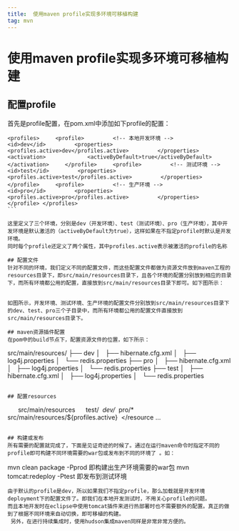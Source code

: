 ```yaml
---
title:  使用maven profile实现多环境可移植构建
tag: mvn
---
```

<!-- toc -->
#  使用maven profile实现多环境可移植构建

## 配置profile
首先是profile配置，在pom.xml中添加如下profile的配置：
```
<profiles>     <profile>         <!-- 本地开发环境 -->         <id>dev</id>         <properties>             <profiles.active>dev</profiles.active>         </properties>         <activation>             <activeByDefault>true</activeByDefault>         </activation>     </profile>     <profile>         <!-- 测试环境 -->         <id>test</id>         <properties>             <profiles.active>test</profiles.active>         </properties>     </profile>     <profile>         <!-- 生产环境 -->         <id>pro</id>         <properties>             <profiles.active>pro</profiles.active>         </properties>     </profile> </profiles>
``` 
 
这里定义了三个环境，分别是dev（开发环境）、test（测试环境）、pro（生产环境），其中开发环境是默认激活的（activeByDefault为true），这样如果在不指定profile时默认是开发环境。
同时每个profile还定义了两个属性，其中profiles.active表示被激活的profile的名称
 
## 配置文件
针对不同的环境，我们定义不同的配置文件，而这些配置文件都做为资源文件放到maven工程的resources目录下，即src/main/resources目录下，且各个环境的配置分别放到相应的目录下，而所有环境都公用的配置，直接放到src/main/resources目录下即可。如下图所示：


如图所示，开发环境、测试环境、生产环境的配置文件分别放到src/main/resources目录下的dev、test、pro三个子目录中，而所有环境都公用的配置文件直接放到src/main/resources目录下。
 
## maven资源插件配置
在pom中的build节点下，配置资源文件的位置，如下所示：

```
src/main/resources/
├── dev
│   ├── hibernate.cfg.xml
│   ├── log4j.properties
│   └── redis.properties
├── pro
│   ├── hibernate.cfg.xml
│   ├── log4j.properties
│   └── redis.properties
├── test
│   ├── hibernate.cfg.xml
│   ├── log4j.properties
│   └── redis.properties
```
 
## 配置resources
```
<build>     <resources>         <resource>             <directory>src/main/resources</directory>             <!-- 资源根目录排除各环境的配置，使用单独的资源目录来指定 -->             <excludes>                 <exclude>test/*</exclude>                 <exclude>dev/*</exclude>                 <exclude>pro/*</exclude>             </excludes>         </resource>         <resource>             <directory>src/main/resources/${profiles.active}</directory>         </resource
...
```
 
## 构建或发布
所有需要的配置就完成了，下面是见证奇迹的时候了。通过在运行maven命令时指定不同的profile即可构建不同环境需要的war包或发布到不同的环境了 。如：
```
mvn clean package -Pprod 即构建出生产环境需要的war包
mvn tomcat:redeploy -Ptest 即发布到测试环境
```
由于默认的profile是dev，所以如果我们不指定profile，那么加载就是开发环境deployment下的配置文件了。即我们在本地开发测试时，不用关心profile的问题。
而且本地开发时在eclipse中使用tomcat插件来进行热部署时也不需要额外的配置。真正的做到了根据不同环境来自动切换，即可移植的构建。
 另外，在进行持续集成时，使用hudson集成maven同样是非常非常方便的。


